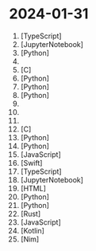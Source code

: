 # 2024-01-31

1. [](https://github.comundefined "Building a quick conversation-based search demo with Lepton AI.") [TypeScript]
2. [](https://github.comundefined "Implementing a ChatGPT-like LLM from scratch, step by step") [JupyterNotebook]
3. [](https://github.comundefined "tiny vision language model") [Python]
4. [](https://github.comundefined "Modern C++ Programming Course (C++11/14/17/20/23)") 
5. [](https://github.comundefined "Implementation of C++ standard libraries in C") [C]
6. [](https://github.comundefined "CVE-2024-23897") [Python]
7. [](https://github.comundefined "16-bit CPU for Excel, and related files") [Python]
8. [](https://github.comundefined "A series of large language models trained from scratch by developers @01-ai") [Python]
9. [](https://github.comundefined "Curated list of project-based tutorials") 
10. [](https://github.comundefined "This repository contains a 90-day cybersecurity study plan, along with resources and materials for learning various cybersecurity concepts and technologies. The plan is organized into daily tasks, covering topics such as Network+, Security+, Linux, Python, Traffic Analysis, Git, ELK, AWS, Azure, and Hacking. The repository also includes a `LEARN.md") 
11. [](https://github.comundefined "A collection of inspiring lists, manuals, cheatsheets, blogs, hacks, one-liners, cli/web tools and more.") 
12. [](https://github.comundefined "我的电视 电视直播软件，安装即可使用") [C]
13. [](https://github.comundefined "fabric is an open-source framework for augmenting humans using AI.") [Python]
14. [](https://github.comundefined "The open source platform for AI-native application development.") [Python]
15. [](https://github.comundefined "Scalene: a high-performance, high-precision CPU, GPU, and memory profiler for Python with AI-powered optimization proposals") [JavaScript]
16. [](https://github.comundefined "Cast Mac windows to visionOS") [Swift]
17. [](https://github.comundefined "Node.js API for Chrome") [TypeScript]
18. [](https://github.comundefined "Free Data Engineering course!") [JupyterNotebook]
19. [](https://github.comundefined "") [HTML]
20. [](https://github.comundefined "30 days of Python programming challenge is a step-by-step guide to learn the Python programming language in 30 days. This challenge may take more than100 days, follow your own pace. These videos may help too: https://www.youtube.com/channel/UC7PNRuno1rzYPb1xLa4yktw") [Python]
21. [](https://github.comundefined "Inference code for CodeLlama models") [Python]
22. [](https://github.comundefined "🌴 Empowering everyone to build reliable and efficient smart contracts.") [Rust]
23. [](https://github.comundefined "The React Framework") [JavaScript]
24. [](https://github.comundefined "NekoBox for Android / sing-box / universal proxy toolchain for Android") [Kotlin]
25. [](https://github.comundefined "Alternative Twitter front-end") [Nim]

